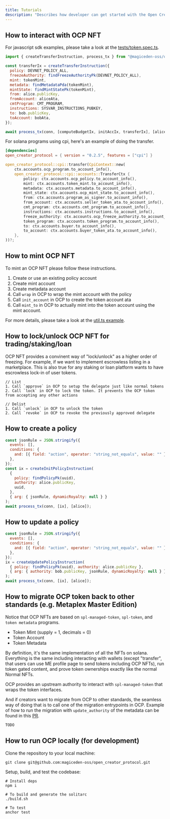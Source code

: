 ```yaml
---
title: Tutorials
description: "Describes how developer can get started with the Open Creator Protocol."
---
```


## How to interact with OCP NFT

For javascript sdk examples, please take a look at the
[tests/token.spec.ts](https://github.com/magiceden-oss/open_creator_protocol/blob/main/tests/token.spec.ts).

```js
import { createTransferInstruction, process_tx } from "@magiceden-oss/open_creator_protocol";

const transferIx = createTransferInstruction({
  policy: DEVNET_POLICY_ALL,
  freezeAuthority: findFreezeAuthorityPk(DEVNET_POLICY_ALL),
  mint: tokenMint,
  metadata: findMetadataPda(tokenMint),
  mintState: findMintStatePk(tokenMint),
  from: alice.publicKey,
  fromAccount: aliceAta,
  cmtProgram: CMT_PROGRAM,
  instructions: SYSVAR_INSTRUCTIONS_PUBKEY,
  to: bob.publicKey,
  toAccount: bobAta,
});

await process_tx(conn, [computeBudgetIx, initAccIx, transferIx], [alice]);
```

For solana programs using cpi, here's an example of doing the transfer.

```toml
[dependencies]
open_creator_protocol = { version = "0.2.5", features = ["cpi"] }
```

```rust
open_creator_protocol::cpi::transfer(CpiContext::new(
    ctx.accounts.ocp_program.to_account_info(),
    open_creator_protocol::cpi::accounts::TransferCtx {
        policy: ctx.accounts.ocp_policy.to_account_info(),
        mint: ctx.accounts.token_mint.to_account_info(),
        metadata: ctx.accounts.metadata.to_account_info(),
        mint_state: ctx.accounts.ocp_mint_state.to_account_info(),
        from: ctx.accounts.program_as_signer.to_account_info(),
        from_account: ctx.accounts.seller_token_ata.to_account_info(),
        cmt_program: ctx.accounts.cmt_program.to_account_info(),
        instructions: ctx.accounts.instructions.to_account_info(),
        freeze_authority: ctx.accounts.ocp_freeze_authority.to_account_info(),
        token_program: ctx.accounts.token_program.to_account_info(),
        to: ctx.accounts.buyer.to_account_info(),
        to_account: ctx.accounts.buyer_token_ata.to_account_info(),
    },
))?;
```

## How to mint OCP NFT

To mint an OCP NFT please follow these instructions.

1. Create or use an existing policy account
1. Create mint account
2. Create metadata account
3. Call `wrap` in OCP to wrap the mint account with the policy
4. Call `init_account` in OCP to create the token account ata
5. Call `mint_to` in OCP to actually mint into the token account using the mint account.

For more details, please take a look at the [util.ts example](https://github.com/magiceden-oss/open_creator_protocol/blob/8064939f234c5453b3a6bed108aec729803232ad/tests/utils.ts#L62).

## How to lock/unlock OCP NFT for trading/staking/loan

OCP NFT provides a convinent way of "lock/unlock" as a higher order of freezing.
For example, if we want to implement escrowless listing in a marketplace. This is also true for any staking or loan platform wants
to have escrowless lock-in of user tokens.

```
// List
1. Call `approve` in OCP to setup the delegate just like normal tokens
2. Call `lock` in OCP to lock the token. It prevents the OCP token from accepting any other actions

// Delist
1. Call `unlock` in OCP to unlock the token
2. Call `revoke` in OCP to revoke the previously approved delegate
```

## How to create a policy

```js
const jsonRule = JSON.stringify({
  events: [],
  conditions: {
    and: [{ field: "action", operator: "string_not_equals", value: "" }],
  },
});
const ix = createInitPolicyInstruction(
  {
    policy: findPolicyPk(uuid),
    authority: alice.publicKey,
    uuid,
  },
  { arg: { jsonRule, dynamicRoyalty: null } }
);
await process_tx(conn, [ix], [alice]);
```

## How to update a policy
```js
const jsonRule = JSON.stringify({
  events: [],
  conditions: {
    and: [{ field: "action", operator: "string_not_equals", value: "" }],
  },
});
ix = createUpdatePolicyInstruction(
  { policy: findPolicyPk(uuid), authority: alice.publicKey },
  { arg: { authority: bob.publicKey, jsonRule, dynamicRoyalty: null } }
);
await process_tx(conn, [ix], [alice]);
```

## How to migrate OCP token back to other standards (e.g. Metaplex Master Edition)

Notice that OCP NFTs are based on `spl-managed-token`, `spl-token`, and `token metadata` programs.

- Token Mint (supply = 1, decimals = 0)
- Token Account
- Token Metadata

By definition, it's the same implementation of all the NFTs on solana. Everything is the same including
interacting with wallets (except "transfer", that users can use ME profile page to send tokens including OCP NFTs),
run token gated content, and prove token ownerships exactly like the normal Normal NFTs.

OCP provides an upstream authority to interact with `spl-managed-token` that wraps the token interfaces.

And if creators want to migrate from OCP to other standards, the seamless way of doing that is to call
one of the migration entrypoints in OCP. Example of how to run the migration with `update_authority` of
the metadata can be found in this [PR](https://github.com/magiceden-oss/open_creator_protocol/pull/49).

```js
TODO
```

## How to run OCP locally (for development)

Clone the repository to your local machine:

```shell
git clone git@github.com:magiceden-oss/open_creator_protocol.git
```

Setup, build, and test the codebase:

```shell
# Install deps
npm i

# To build and generate the solitarc
./build.sh

# To test
anchor test
```
